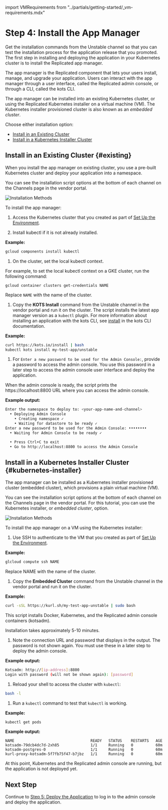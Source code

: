 import VMRequirements from "../partials/getting-started/_vm-requirements.mdx"

# Step 4: Install the App Manager

Get the installation commands from the Unstable channel so that you can test the installation process for the application release that you promoted. The first step in installing and deploying the application in your Kubernetes cluster is to install the Replicated app manager.

The app manager is the Replicated component that lets your users install, manage, and upgrade your application. Users can interact with the app manager through a user interface, called the Replicated admin console, or through a CLI, called the kots CLI.

The app manager can be installed into an existing Kubernetes cluster, or using the Replicated Kubernetes installer on a virtual machine (VM). The Kubernetes installer provisioned cluster is also known as an _embedded cluster_.

Choose either installation option:
* [Install in an Existing Cluster](#existing)
* [Install in a Kubernetes Installer Cluster](#kubernetes-installer)

## Install in an Existing Cluster {#existing}

When you install the app manager on existing cluster, you use a pre-built Kubernetes cluster and deploy your application into a namespace.

You can see the installation script options at the bottom of each channel on the Channels page in the vendor portal.

![Installation Methods](/images/guides/kots/installation-methods-existing.png)

To install the app manager:

1. Access the Kubernetes cluster that you created as part of [Set Up the Environment](tutorial-ui-setup#set-up-the-environment).

1. Install kubectl if it is not already installed.

  **Example:**

  ```bash
  gcloud components install kubectl
  ```

1. On the cluster, set the local kubectl context.

  For example, to set the local kubectl context on a GKE cluster, run the following command:

  ```shell
  gcloud container clusters get-credentials NAME
  ```
  Replace `NAME` with the name of the cluster.

1. Copy the **KOTS Install** command from the Unstable channel in the vendor portal and run it on the cluster. The script installs the latest app manager version as a `kubectl` plugin. For more information about installing an application with the kots CLI, see [install](../reference/kots-cli-install/) in the kots CLI documentation.

  **Example:**

  ```bash
  curl https://kots.io/install | bash
  kubectl kots install my-test-app/unstable
  ```

1. For `Enter a new password to be used for the Admin Console:`, provide a password to access the admin console. You use this password in a later step to access the admin console user interface and deploy the application.

  When the admin console is ready, the script prints the https://localhost:8800 URL where you can access the admin console.

  **Example output:**

  ```bash
  Enter the namespace to deploy to: <your-app-name-and-channel>
    • Deploying Admin Console
      • Creating namespace ✓
      • Waiting for datastore to be ready ✓
  Enter a new password to be used for the Admin Console: ••••••••
    • Waiting for Admin Console to be ready ✓

    • Press Ctrl+C to exit
    • Go to http://localhost:8800 to access the Admin Console
  ```

## Install in a Kubernetes Installer Cluster {#kubernetes-installer}

The app manager can be installed as a Kubernetes installer provisioned cluster (embedded cluster), which provisions a plain virtual machine (VM).

You can see the installation script options at the bottom of each channel on the Channels page in the vendor portal. For this tutorial, you can use the Kubernetes installer, or _embedded cluster_, option.

![Installation Methods](/images/guides/kots/installation-methods-embedded.png)

To install the app manager on a VM using the Kubernetes installer:

1. Use SSH to authenticate to the VM that you created as part of [Set Up the Environment](tutorial-ui-setup#set-up-the-environment).

  **Example:**

  ```bash
  glcloud compute ssh NAME
  ```

  Replace NAME with the name of the cluster.

1. Copy the **Embedded Cluster** command from the Unstable channel in the vendor portal and run it on the cluster.

  **Example:**

  ```bash
  curl -sSL https://kurl.sh/my-test-app-unstable | sudo bash
  ```

  This script installs Docker, Kubernetes, and the Replicated admin console containers (kotsadm).

  Installation takes approximately 5-10 minutes.

1. Note the connection URL and password that displays in the output. The password is not shown again. You must use these in a later step to deploy the admin console.

  **Example output:**

  ```bash
  Kotsadm: http://[ip-address]:8800
  Login with password (will not be shown again): [password]
  ```

1. Reload your shell to access the cluster with `kubectl`:

  ```bash
  bash -l
  ```

1. Run a `kubectl` command to test that `kubectl` is working.

  **Example:**

  ```bash
  kubectl get pods
  ```

  **Example output:**

  ```
  NAME                                  READY   STATUS    RESTARTS   AGE
  kotsadm-79dcb4dc7d-2xh85              1/1     Running   0          60m
  kotsadm-postgres-0                    1/1     Running   0          60m
  kurl-proxy-kotsadm-5f7fb75f47-b7jbz   1/1     Running   0          60m
  ```

  At this point, Kubernetes and the Replicated admin console are running, but the application is not deployed yet.

## Next Step

Continue to [Step 5: Deploy the Application](tutorial-ui-deploy-app) to log in to the admin console and deploy the application.
